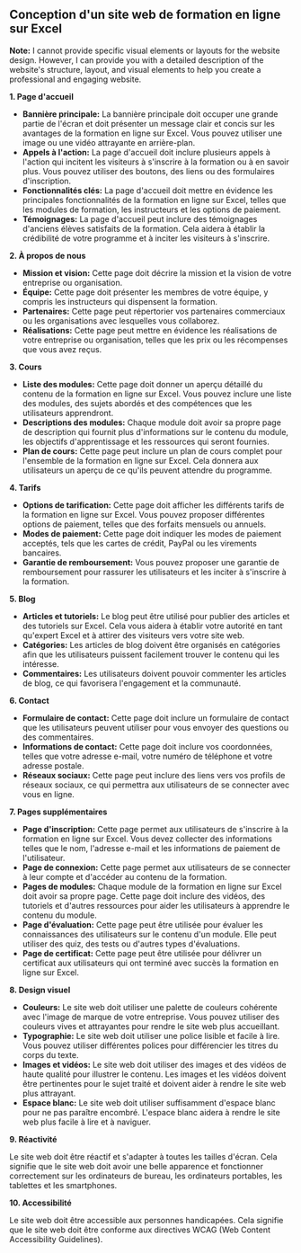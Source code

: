 ## Conception d'un site web de formation en ligne sur Excel

**Note:** I cannot provide specific visual elements or layouts for the website design. However, I can provide you with a detailed description of the website's structure, layout, and visual elements to help you create a professional and engaging website.

**1. Page d'accueil**

* **Bannière principale:** La bannière principale doit occuper une grande partie de l'écran et doit présenter un message clair et concis sur les avantages de la formation en ligne sur Excel. Vous pouvez utiliser une image ou une vidéo attrayante en arrière-plan.
* **Appels à l'action:** La page d'accueil doit inclure plusieurs appels à l'action qui incitent les visiteurs à s'inscrire à la formation ou à en savoir plus. Vous pouvez utiliser des boutons, des liens ou des formulaires d'inscription.
* **Fonctionnalités clés:** La page d'accueil doit mettre en évidence les principales fonctionnalités de la formation en ligne sur Excel, telles que les modules de formation, les instructeurs et les options de paiement.
* **Témoignages:** La page d'accueil peut inclure des témoignages d'anciens élèves satisfaits de la formation. Cela aidera à établir la crédibilité de votre programme et à inciter les visiteurs à s'inscrire.

**2. À propos de nous**

* **Mission et vision:** Cette page doit décrire la mission et la vision de votre entreprise ou organisation.
* **Équipe:** Cette page doit présenter les membres de votre équipe, y compris les instructeurs qui dispensent la formation.
* **Partenaires:** Cette page peut répertorier vos partenaires commerciaux ou les organisations avec lesquelles vous collaborez.
* **Réalisations:** Cette page peut mettre en évidence les réalisations de votre entreprise ou organisation, telles que les prix ou les récompenses que vous avez reçus.

**3. Cours**

* **Liste des modules:** Cette page doit donner un aperçu détaillé du contenu de la formation en ligne sur Excel. Vous pouvez inclure une liste des modules, des sujets abordés et des compétences que les utilisateurs apprendront.
* **Descriptions des modules:** Chaque module doit avoir sa propre page de description qui fournit plus d'informations sur le contenu du module, les objectifs d'apprentissage et les ressources qui seront fournies.
* **Plan de cours:** Cette page peut inclure un plan de cours complet pour l'ensemble de la formation en ligne sur Excel. Cela donnera aux utilisateurs un aperçu de ce qu'ils peuvent attendre du programme.

**4. Tarifs**

* **Options de tarification:** Cette page doit afficher les différents tarifs de la formation en ligne sur Excel. Vous pouvez proposer différentes options de paiement, telles que des forfaits mensuels ou annuels.
* **Modes de paiement:** Cette page doit indiquer les modes de paiement acceptés, tels que les cartes de crédit, PayPal ou les virements bancaires.
* **Garantie de remboursement:** Vous pouvez proposer une garantie de remboursement pour rassurer les utilisateurs et les inciter à s'inscrire à la formation.

**5. Blog**

* **Articles et tutoriels:** Le blog peut être utilisé pour publier des articles et des tutoriels sur Excel. Cela vous aidera à établir votre autorité en tant qu'expert Excel et à attirer des visiteurs vers votre site web.
* **Catégories:** Les articles de blog doivent être organisés en catégories afin que les utilisateurs puissent facilement trouver le contenu qui les intéresse.
* **Commentaires:** Les utilisateurs doivent pouvoir commenter les articles de blog, ce qui favorisera l'engagement et la communauté.

**6. Contact**

* **Formulaire de contact:** Cette page doit inclure un formulaire de contact que les utilisateurs peuvent utiliser pour vous envoyer des questions ou des commentaires.
* **Informations de contact:** Cette page doit inclure vos coordonnées, telles que votre adresse e-mail, votre numéro de téléphone et votre adresse postale.
* **Réseaux sociaux:** Cette page peut inclure des liens vers vos profils de réseaux sociaux, ce qui permettra aux utilisateurs de se connecter avec vous en ligne.

**7. Pages supplémentaires**

* **Page d'inscription:** Cette page permet aux utilisateurs de s'inscrire à la formation en ligne sur Excel. Vous devez collecter des informations telles que le nom, l'adresse e-mail et les informations de paiement de l'utilisateur.
* **Page de connexion:** Cette page permet aux utilisateurs de se connecter à leur compte et d'accéder au contenu de la formation.
* **Pages de modules:** Chaque module de la formation en ligne sur Excel doit avoir sa propre page. Cette page doit inclure des vidéos, des tutoriels et d'autres ressources pour aider les utilisateurs à apprendre le contenu du module.
* **Page d'évaluation:** Cette page peut être utilisée pour évaluer les connaissances des utilisateurs sur le contenu d'un module. Elle peut utiliser des quiz, des tests ou d'autres types d'évaluations.
* **Page de certificat:** Cette page peut être utilisée pour délivrer un certificat aux utilisateurs qui ont terminé avec succès la formation en ligne sur Excel.

**8. Design visuel**

* **Couleurs:** Le site web doit utiliser une palette de couleurs cohérente avec l'image de marque de votre entreprise. Vous pouvez utiliser des couleurs vives et attrayantes pour rendre le site web plus accueillant.
* **Typographie:** Le site web doit utiliser une police lisible et facile à lire. Vous pouvez utiliser différentes polices pour différencier les titres du corps du texte.
* **Images et vidéos:** Le site web doit utiliser des images et des vidéos de haute qualité pour illustrer le contenu. Les images et les vidéos doivent être pertinentes pour le sujet traité et doivent aider à rendre le site web plus attrayant.
* **Espace blanc:** Le site web doit utiliser suffisamment d'espace blanc pour ne pas paraître encombré. L'espace blanc aidera à rendre le site web plus facile à lire et à naviguer.

**9. Réactivité**

Le site web doit être réactif et s'adapter à toutes les tailles d'écran. Cela signifie que le site web doit avoir une belle apparence et fonctionner correctement sur les ordinateurs de bureau, les ordinateurs portables, les tablettes et les smartphones.

**10. Accessibilité**

Le site web doit être accessible aux personnes handicapées. Cela signifie que le site web doit être conforme aux directives WCAG (Web Content Accessibility Guidelines).


